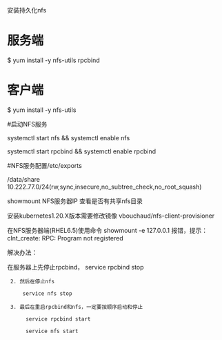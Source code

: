安装持久化nfs


# 服务端

$ yum install -y nfs-utils rpcbind

# 客户端

$ yum install -y nfs-utils

#启动NFS服务

systemctl start nfs && systemctl enable nfs

systemctl start rpcbind && systemctl enable rpcbind

#NFS服务配置/etc/exports

/data/share 10.222.77.0/24(rw,sync,insecure,no_subtree_check,no_root_squash)

showmount NFS服务器IP  查看是否有共享nfs目录



安装kubernetes1.20.X版本需要修改镜像 vbouchaud/nfs-client-provisioner


在NFS服务器端(RHEL6.5)使用命令 showmount -e 127.0.0.1 报错，提示：clnt_create: RPC: Program not registered

解决办法：

在服务器上先停止rpcbind，
          service rpcbind stop

     2. 然后在停止nfs

         service nfs stop

     3. 最后在重启rpcbind和nfs，一定要按顺序启动和停止

          service rpcbind start

          service nfs start
